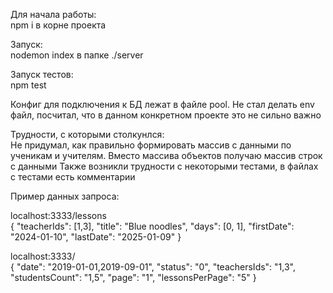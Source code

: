 Для начала работы:  
npm i в корне проекта

Запуск:  
nodemon index в папке ./server

Запуск тестов:  
npm test

Конфиг для подключения к БД лежат в файле pool. Не стал делать env файл, посчитал, что в данном конкретном проекте это не сильно важно

Трудности, с которыми столкунлся:  
Не придумал, как правильно формировать массив с данными по ученикам и учителям. Вместо массива объектов получаю массив строк с данными
Также возникли трудности с некоторыми тестами, в файлах с тестами есть комментарии  

Пример данных запроса:  

localhost:3333/lessons  
{
"teacherIds": [1,3], 
"title": "Blue noodles",
"days": [0, 1], 
"firstDate": "2024-01-10",
"lastDate": "2025-01-09"
}  

localhost:3333/  
{
  "date": "2019-01-01,2019-09-01",
  "status": "0",
  "teachersIds": "1,3",
  "studentsCount": "1,5",
  "page": "1",
  "lessonsPerPage": "5"
}

